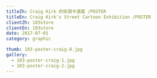 ```yaml
---
titleZh: Craig Kirk 的街頭卡通展 /POSTER
titleEn: Craig Kirk's Street Cartoon Exhibition /POSTER
clientZh: 103store
clientEn: 103store
date: 2017-07-01
category: graphic

thumb: 103-poster-craig-0.jpg
gallery:
  - 103-poster-craig-1.jpg
  - 103-poster-craig-2.jpg
---
```

